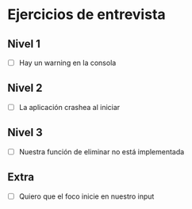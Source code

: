 # Ejercicios de entrevista

## Nivel 1
- [ ] Hay un warning en la consola

## Nivel 2
- [ ] La aplicación crashea al iniciar

## Nivel 3
- [ ] Nuestra función de eliminar no está implementada

## Extra
- [ ] Quiero que el foco inicie en nuestro input
